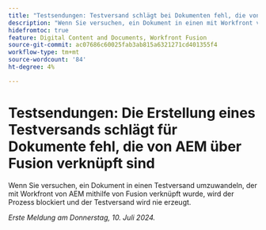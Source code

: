 ```yaml
---
title: "Testsendungen: Testversand schlägt bei Dokumenten fehl, die von AEM durch Fusion verknüpft sind"
description: "Wenn Sie versuchen, ein Dokument in einen mit Workfront verknüpften Testversand umzuwandeln, der durch die Verwendung von Fusion AEM wurde, wird der Prozess blockiert und der Testversand wird nie erzeugt."
hidefromtoc: true
feature: Digital Content and Documents, Workfront Fusion
source-git-commit: ac07686c60025fab3ab815a6321271cd401355f4
workflow-type: tm+mt
source-wordcount: '84'
ht-degree: 4%

---
```



# Testsendungen: Die Erstellung eines Testversands schlägt für Dokumente fehl, die von AEM über Fusion verknüpft sind

Wenn Sie versuchen, ein Dokument in einen Testversand umzuwandeln, der mit Workfront von AEM mithilfe von Fusion verknüpft wurde, wird der Prozess blockiert und der Testversand wird nie erzeugt.

_Erste Meldung am Donnerstag, 10. Juli 2024._
